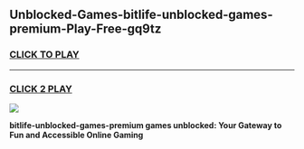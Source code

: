 
## Unblocked-Games-bitlife-unblocked-games-premium-Play-Free-gq9tz
<h3>
<a href="https://premium76.site?title=bitlife-unblocked-games-premium&ref=15A">CLICK TO PLAY</a></h3>
<hr>

<h3>
<a href="https://premium76.site?title=bitlife-unblocked-games-premium&ref=15A">CLICK 2 PLAY</a>
  
</h3>

<a href="https://premium76.site?title=bitlife-unblocked-games-premium&ref=15A"><img src="https://clearcache.store/games.png"></a>


**bitlife-unblocked-games-premium games unblocked: Your Gateway to Fun and Accessible Online Gaming**
